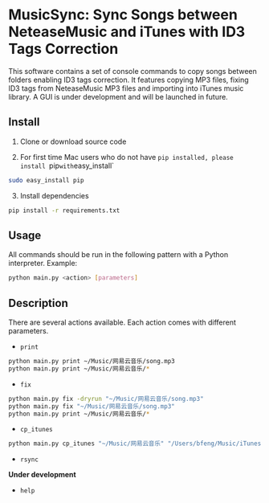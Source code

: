 # MusicSync: Sync Songs between NeteaseMusic and iTunes with ID3 Tags Correction

This software contains a set of console commands to copy songs between folders enabling ID3 tags correction. It features copying MP3 files, fixing ID3 tags from NeteaseMusic MP3 files and importing into iTunes music library. A GUI is under development and will be launched in future.

## Install

1. Clone or download source code

2. For first time Mac users who do not have `pip installed, please install `pip` with `easy_install`
```bash
sudo easy_install pip
```

3. Install dependencies
```bash
pip install -r requirements.txt
```

## Usage
All commands should be run in the following pattern with a Python interpreter. Example:
```bash
python main.py <action> [parameters]
```

## Description

There are several actions available. Each action comes with different parameters.

- `print`

```bash
python main.py print ~/Music/网易云音乐/song.mp3
python main.py print ~/Music/网易云音乐/*
```

- `fix`

```bash
python main.py fix -dryrun "~/Music/网易云音乐/song.mp3"
python main.py fix "~/Music/网易云音乐/song.mp3"
python main.py print ~/Music/网易云音乐/*
```

- `cp_itunes`

```bash
python main.py cp_itunes "~/Music/网易云音乐" "/Users/bfeng/Music/iTunes"
```

- `rsync`

**Under development**


- `help`
